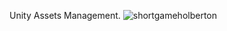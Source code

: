 Unity Assets Management.
![shortgameholberton](https://github.com/Ante-237/alu-unity/assets/77624934/2eb83773-5f12-4062-bdb2-6ac9c4fc8657)
